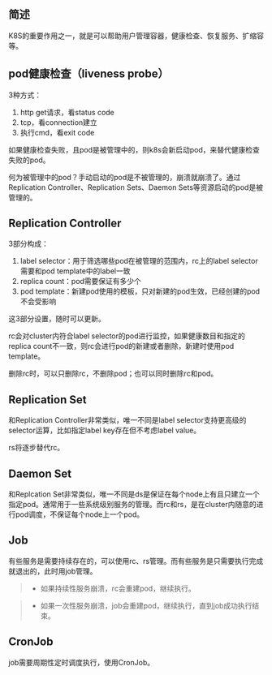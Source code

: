 ## 简述

K8S的重要作用之一，就是可以帮助用户管理容器，健康检查、恢复服务、扩缩容等。

## pod健康检查（liveness probe）

3种方式：

1. http get请求，看status code
2. tcp，看connection建立
3. 执行cmd，看exit code

如果健康检查失败，且pod是被管理中的，则k8s会新启动pod，来替代健康检查失败的pod。

何为被管理中的pod？手动启动的pod是不被管理的，崩溃就崩溃了。通过Replication Controller、Replication Sets、Daemon Sets等资源启动的pod是被管理的。

## Replication Controller

3部分构成：

1. label selector：用于筛选哪些pod在被管理的范围内，rc上的label selector需要和pod template中的label一致
2. replica count：pod需要保证有多少个
3. pod template：新建pod使用的模板，只对新建的pod生效，已经创建的pod不会受影响

这3部分设置，随时可以更新。

rc会对cluster内符合label selector的pod进行监控，如果健康数目和指定的replica count不一致，则rc会进行pod的新建或者删除，新建时使用pod template。

删除rc时，可以只删除rc，不删除pod；也可以同时删除rc和pod。

## Replication Set

和Replication Controller非常类似，唯一不同是label selector支持更高级的selector运算，比如指定label key存在但不考虑label value。

rs将逐步替代rc。

## Daemon Set

和Replcation Set非常类似，唯一不同是ds是保证在每个node上有且只建立一个指定pod。通常用于一些系统级别服务的管理。而rc和rs，是在cluster内随意的进行pod调度，不保证每个node上一个pod。

## Job

有些服务是需要持续存在的，可以使用rc、rs管理。而有些服务是只需要执行完成就退出的，此时用job管理。

>- 如果持续性服务崩溃，rc会重建pod，继续执行。

>- 如果一次性服务崩溃，job会重建pod，继续执行，直到job成功执行结束。

## CronJob

job需要周期性定时调度执行，使用CronJob。
